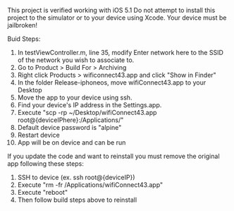 This project is verified working with iOS 5.1
Do not attempt to install this project to the simulator or to your device using Xcode. Your device must be jailbroken!

Buid Steps:
1. In testViewController.m, line 35, modify Enter network here to the SSID of the network you wish to associate to.
2. Go to Product > Build For > Archiving
3. Right click Products > wificonnect43.app and click "Show in Finder"
4. In the folder Release-iphoneos, move wifiConnect43.app to your Desktop
5. Move the app to your device using ssh. 
6. Find your device's IP address in the Settings.app.
7. Execute "scp -rp ~/Desktop/wifiConnect43.app root@{deviceIPhere}:/Applications/"
8. Default device password is "alpine"
9. Restart device
10. App will be on device and can be run

If you update the code and want to reinstall you must remove the original app following these steps:
1. SSH to device (ex. ssh root@{deviceIP})
2. Execute "rm -fr /Applications/wifiConnect43.app"
3. Execute "reboot"
4. Then follow build steps above to reinstall
